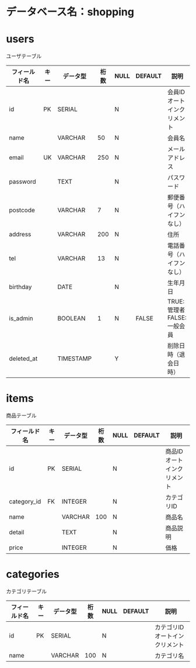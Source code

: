 # データベース名：shopping

# users
ユーザテーブル

|  フィールド名  |  キー  |  データ型  |  桁数  |  NULL  |  DEFAULT  |  説明  |
| ---- | ---- | ---- | ---- | ---- | ---- | ---- |
|  id  |  PK  |  SERIAL  |    |  N  |    |  会員ID オートインクリメント  |
|  name|    |  VARCHAR  |  50  |  N  |    |  会員名  |
|  email  |  UK  |  VARCHAR  |  250  |  N  |    |  メールアドレス  |
|  password  |    |  TEXT  |    |  N  |    |  パスワード  |
|  postcode  |    |  VARCHAR  |  7  |  N  |    |  郵便番号（ハイフンなし）  |
|  address  |    |  VARCHAR  |  200  |  N  |    |  住所  |
|  tel  |    |  VARCHAR  |  13  |  N  |    |  電話番号（ハイフンなし）  |
|  birthday  |    |  DATE  |    |  N  |    |  生年月日  |
|  is_admin  |    |  BOOLEAN  |  1  |  N  |  FALSE  |  TRUE:管理者 FALSE:一般会員  |
|  deleted_at  |    |  TIMESTAMP  |    |  Y  |    |  削除日時（退会日時）  |


# items
商品テーブル

|  フィールド名  |  キー  |  データ型  |  桁数  |  NULL  |  DEFAULT  |  説明  |
| ---- | ---- | ---- | ---- | ---- | ---- | ---- |
|  id  |  PK  |  SERIAL  |    |  N  |    |  商品ID オートインクリメント  |
|  category_id  |  FK  |  INTEGER  |    |  N  |    |  カテゴリID  |
|  name  |    |  VARCHAR  |  100  |  N  |    |  商品名  |
|  detail  |    |  TEXT  |    |  N  |    |  商品説明  |
|  price  |    |  INTEGER  |    |  N  |    |  価格  |


# categories
カテゴリテーブル

|  フィールド名  |  キー  |  データ型  |  桁数  |  NULL  |  DEFAULT  |  説明  |
| ---- | ---- | ---- | ---- | ---- | ---- | ---- |
|  id  |  PK  |  SERIAL  |    |  N  |    |  カテゴリID オートインクリメント  |
|  name  |    |  VARCHAR  |  100  |  N  |    |  カテゴリ名  |


